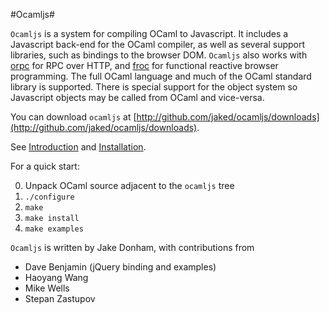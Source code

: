 #Ocamljs#

`Ocamljs` is a system for compiling OCaml to Javascript. It includes a
Javascript back-end for the OCaml compiler, as well as several support
libraries, such as bindings to the browser DOM. `Ocamljs` also works
with [orpc](http://jaked.github.com/orpc) for RPC over HTTP, and
[froc](http://jaked.github.com/froc) for functional reactive browser
programming. The full OCaml language and much of the OCaml standard
library is supported. There is special support for the object system
so Javascript objects may be called from OCaml and vice-versa.

You can download `ocamljs` at [http://github.com/jaked/ocamljs/downloads](http://github.com/jaked/ocamljs/downloads).

See [Introduction](Introduction.html) and [Installation](Installation.html).

For a quick start:

 0. Unpack OCaml source adjacent to the `ocamljs` tree
 1. `./configure`
 2. `make`
 3. `make install`
 4. `make examples`

`Ocamljs` is written by Jake Donham, with contributions from

 * Dave Benjamin (jQuery binding and examples)
 * Haoyang Wang
 * Mike Wells
 * Stepan Zastupov
